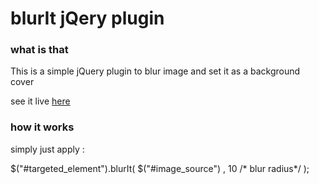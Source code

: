 # blurIt jQery plugin

### what is that

This is a simple jQuery plugin to blur image and set it as a background cover

see it live <a href="http://zkareemz.github.io/blurIt/">here</a>

### how it works

simply just apply :

$("#targeted_element").blurIt( $("#image_source") , 10 /* blur radius*/ );
